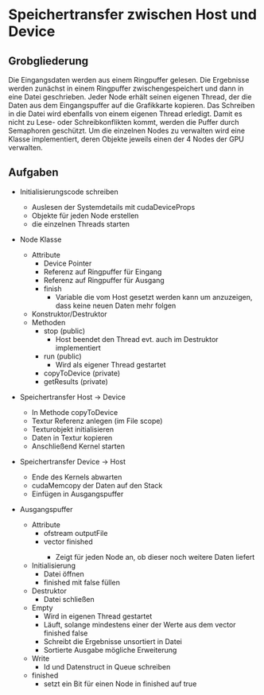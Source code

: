 # Speichertransfer zwischen Host und Device

## Grobgliederung

Die Eingangsdaten werden aus einem Ringpuffer gelesen. Die Ergebnisse werden zunächst in einem Ringpuffer zwischengespeichert und dann in eine Datei geschrieben. Jeder Node erhält seinen eigenen Thread, der die Daten aus dem Eingangspuffer auf die Grafikkarte kopieren. Das Schreiben in die Datei wird ebenfalls von einem eigenen Thread erledigt. Damit es nicht zu Lese- oder Schreibkonflikten kommt, werden die Puffer durch Semaphoren geschützt. Um die einzelnen Nodes zu verwalten wird eine Klasse implementiert, deren Objekte jeweils einen der 4 Nodes der GPU verwalten.

## Aufgaben

- Initialisierungscode schreiben
	- Auslesen der Systemdetails mit cudaDeviceProps
	- Objekte für jeden Node erstellen
	- die einzelnen Threads starten

- Node Klasse
	- Attribute
		- Device Pointer
		- Referenz auf Ringpuffer für Eingang
		- Referenz auf Ringpuffer für Ausgang
		- finish 
			- Variable die vom Host gesetzt werden kann um anzuzeigen, dass keine neuen Daten mehr folgen
	- Konstruktor/Destruktor
	- Methoden
		- stop (public)
			- Host beendet den Thread evt. auch im Destruktor implementiert
		- run (public)
			- Wird als eigener Thread gestartet
		- copyToDevice (private)
		- getResults (private)

- Speichertransfer Host -> Device
	- In Methode copyToDevice
	- Textur Referenz anlegen (im File scope)
	- Texturobjekt initialisieren
	- Daten in Textur kopieren
	- Anschließend Kernel starten
	
- Speichertransfer Device -> Host
	- Ende des Kernels abwarten
	- cudaMemcopy der Daten auf den Stack
	- Einfügen in Ausgangspuffer
	
- Ausgangspuffer
	- Attribute
		- ofstream outputFile
		- vector<bool> finished 
			- Zeigt für jeden Node an, ob dieser noch weitere Daten liefert
	- Initialisierung
		- Datei öffnen
		- finished mit false füllen
	- Destruktor
		- Datei schließen
	- Empty
		- Wird in eigenen Thread gestartet
		- Läuft, solange mindestens einer der Werte aus dem vector finished false
		- Schreibt die Ergebnisse unsortiert in Datei
		- Sortierte Ausgabe mögliche Erweiterung 
	- Write
		- Id und Datenstruct in Queue schreiben
	- finished
		- setzt ein Bit für einen Node in finished auf true
